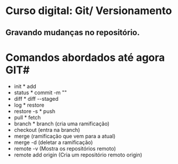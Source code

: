 # Curso digital: Git/ Versionamento

## Gravando mudanças no repositório.
   # Comandos abordados até agora GIT#
   * init        * add <file>
   * status      * commit -m ""
   * diff        * diff --staged
   * log         * restore 
   * restore -s  * push
   * pull        * fetch
   * branch      * branch <nome-da-branch> (cria uma ramificação)
   * checkout <nome-da-branch> (entra na branch)
   * merge <nome-da-branch> (ramificação que vem para a atual)
   * merge -d <nome-da-branch> (deletar a ramificação)
   * remote -v (Mostra os repositórios remoto)
   * remote add origin <url> (Cria um repositório remoto origin)
   